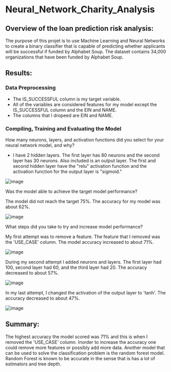 # Neural_Network_Charity_Analysis

## Overview of the loan prediction risk analysis:

The purpose of this projet is to use Machine Learning and Neural Networks to create a binary classifier that is capable of predicting whether applicants will be successful if funded by Alphabet Soup.  The dataset contains 34,000 organizations that have been funded by Alphabet Soup. 

## Results:

### Data Preprocessing

- The IS_SUCCESSFUL column is my target variable.
- All of the variables are considered features for my model except the IS_SUCCESSFUL column and the EIN and NAME.
- The columns that I dropeed are EIN and NAME.

### Compiling, Training and Evaluating the Model

How many neurons, layers, and activation functions did you select for your neural network model, and why?

-  I have 2 hidden layers. The first layer has 80 neurons and the second layer has 30 neurons.  Also included is an output layer. The first and second hidden layer have the "relu" activation function and the activation function for the output layer is "sigmoid."

![image](https://user-images.githubusercontent.com/80642682/131268943-540d8616-fb86-4038-bc9e-2e45758adf14.png)


Was the model able to achieve the target model performance?

The model did not reach the target 75%. The accuracy for my model was about 62%.

![image](https://user-images.githubusercontent.com/80642682/131268983-25b868c0-a80b-416e-9e3a-f46c7ac1606e.png)


What steps did you take to try and increase model performance?

My first attempt was to remove a feature.  The feature that I removed was the 'USE_CASE' column.  The model accuracy increased to about 71%.

![image](https://user-images.githubusercontent.com/80642682/131269100-7df95df7-8f05-4457-ab69-fcad010ad64c.png)


During my second attempt I added neurons and layers.  The first layer had 100, second layer had 60, and the third layer had 20. The accuracy decreased to about 57%.
 
![image](https://user-images.githubusercontent.com/80642682/131269170-de8d2cb7-67e6-4e47-8aa8-abb8cade6926.png)

 
In my last attempt, I changed the activation of the output layer to 'tanh'. The accuracy decreased to about 47%.

![image](https://user-images.githubusercontent.com/80642682/131269230-5437af1c-a674-4e08-be4a-155158ad850d.png)


## Summary:

The highest accuracy the model scored was 71% and this is when I removed the 'USE_CASE' column.  Inorder to increase the accuracy one could remove more features or possibly add more data.  Another model that can be used to solve the classification problem is the random forest model. Random Forest is known to be accurate in the sense that is has a lot of estimators and tree depth.
